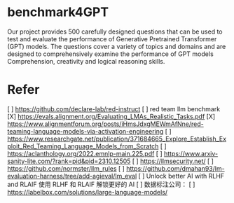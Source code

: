 # benchmark4GPT
Our project provides 500 carefully designed questions that can be used to test and evaluate the performance of Generative Pretrained Transformer (GPT) models. The questions cover a variety of topics and domains and are designed to comprehensively examine the performance of GPT models Comprehension, creativity and logical reasoning skills.


# Refer
[ ] https://github.com/declare-lab/red-instruct
[ ] red team llm benchmark
  [X] https://evals.alignment.org/Evaluating_LMAs_Realistic_Tasks.pdf
  [X] https://www.alignmentforum.org/posts/iHmsJdxgMEWmAfNne/red-teaming-language-models-via-activation-engineering
  [ ] https://www.researchgate.net/publication/371684665_Explore_Establish_Exploit_Red_Teaming_Language_Models_from_Scratch
  [ ] https://aclanthology.org/2022.emnlp-main.225.pdf
  [ ] https://www.arxiv-sanity-lite.com/?rank=pid&pid=2310.12505
  [ ] https://llmsecurity.net/
  [ ] https://github.com/normster/llm_rules
  [ ] https://github.com/dmahan93/lm-evaluation-harness/tree/add-agieval/lm_eval
  [ ] Unlock better AI with RLHF and RLAIF 使用 RLHF 和 RLAIF 解锁更好的 AI
  [ ] 数据标注公司：
    [ ] https://labelbox.com/solutions/large-language-models/
